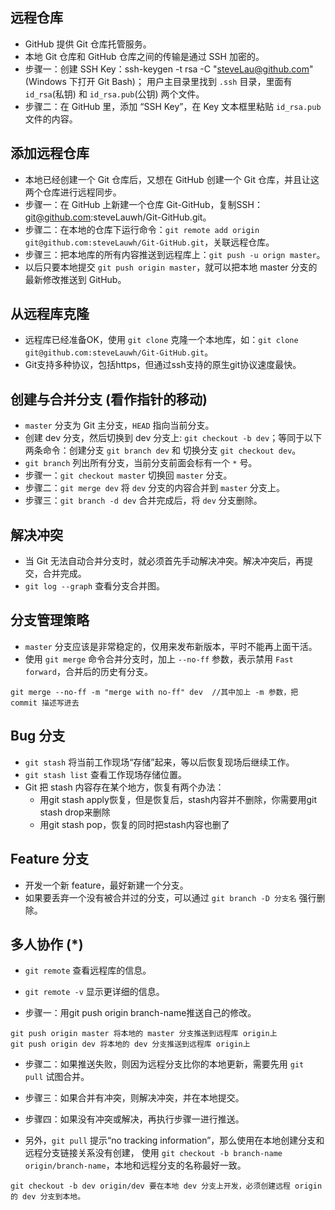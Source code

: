 ## 远程仓库

* GitHub 提供 Git 仓库托管服务。
* 本地 Git 仓库和 GitHub 仓库之间的传输是通过 SSH 加密的。
* 步骤一：创建 SSH Key：ssh-keygen -t rsa -C "steveLau@github.com"  (Windows 下打开 Git Bash)；
  用户主目录里找到 `.ssh` 目录，里面有 `id_rsa`(私钥) 和 `id_rsa.pub`(公钥) 两个文件。
* 步骤二：在 GitHub 里，添加 “SSH Key”，在 Key 文本框里粘贴 `id_rsa.pub` 文件的内容。

## 添加远程仓库

* 本地已经创建一个 Git 仓库后，又想在 GitHub 创建一个 Git 仓库，并且让这两个仓库进行远程同步。
* 步骤一：在 GitHub 上新建一个仓库 Git-GitHub，复制SSH：git@github.com:steveLauwh/Git-GitHub.git。
* 步骤二：在本地的仓库下运行命令：`git remote add origin git@github.com:steveLauwh/Git-GitHub.git`，关联远程仓库。
* 步骤三：把本地库的所有内容推送到远程库上：`git push -u orign master`。
* 以后只要本地提交 `git push origin master`，就可以把本地 master 分支的最新修改推送到 GitHub。

## 从远程库克隆

* 远程库已经准备OK，使用 `git clone` 克隆一个本地库，如：`git clone git@github.com:steveLauwh/Git-GitHub.git`。
* Git支持多种协议，包括https，但通过ssh支持的原生git协议速度最快。

## 创建与合并分支 (看作指针的移动)

* `master` 分支为 Git 主分支，`HEAD` 指向当前分支。
* 创建 dev 分支，然后切换到 dev 分支上: `git checkout -b dev`；等同于以下两条命令：创建分支 `git branch dev` 和 切换分支 `git checkout dev`。
* `git branch` 列出所有分支，当前分支前面会标有一个 `*` 号。
* 步骤一：`git checkout master` 切换回 `master` 分支。
* 步骤二：`git merge dev` 将 `dev` 分支的内容合并到 `master` 分支上。
* 步骤三：`git branch -d dev` 合并完成后，将 `dev` 分支删除。

## 解决冲突

* 当 Git 无法自动合并分支时，就必须首先手动解决冲突。解决冲突后，再提交，合并完成。
* `git log --graph` 查看分支合并图。

## 分支管理策略

* `master` 分支应该是非常稳定的，仅用来发布新版本，平时不能再上面干活。
* 使用 `git merge` 命令合并分支时，加上 `--no-ff` 参数，表示禁用 `Fast forward`，合并后的历史有分支。
```
git merge --no-ff -m "merge with no-ff" dev  //其中加上 -m 参数，把 commit 描述写进去
```

## Bug 分支

* `git stash` 将当前工作现场“存储”起来，等以后恢复现场后继续工作。
* `git stash list` 查看工作现场存储位置。
* Git 把 stash 内容存在某个地方，恢复有两个办法：
  + 用git stash apply恢复，但是恢复后，stash内容并不删除，你需要用git stash drop来删除
  + 用git stash pop，恢复的同时把stash内容也删了

## Feature 分支

* 开发一个新 feature，最好新建一个分支。
* 如果要丢弃一个没有被合并过的分支，可以通过 `git branch -D 分支名` 强行删除。

## 多人协作 (*)

* `git remote` 查看远程库的信息。
* `git remote -v` 显示更详细的信息。

* 步骤一：用git push origin branch-name推送自己的修改。
```
git push origin master 将本地的 master 分支推送到远程库 origin上
git push origin dev 将本地的 dev 分支推送到远程库 origin上
```

* 步骤二：如果推送失败，则因为远程分支比你的本地更新，需要先用 `git pull` 试图合并。

* 步骤三：如果合并有冲突，则解决冲突，并在本地提交。

* 步骤四：如果没有冲突或解决，再执行步骤一进行推送。

* 另外，`git pull` 提示“no tracking information”，那么使用在本地创建分支和远程分支链接关系没有创建，
  使用 `git checkout -b branch-name origin/branch-name`，本地和远程分支的名称最好一致。
```
git checkout -b dev origin/dev 要在本地 dev 分支上开发，必须创建远程 origin 的 dev 分支到本地。
```

